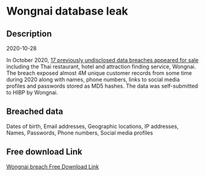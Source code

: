 # Wongnai database leak

## Description

2020-10-28

In October 2020, <a href="https://www.bleepingcomputer.com/news/security/hacker-is-selling-34-million-user-records-stolen-from-17-companies/" target="_blank" rel="noopener">17 previously undisclosed data breaches appeared for sale</a> including the Thai restaurant, hotel and attraction finding service, Wongnai. The breach exposed almost 4M unique customer records from some time during 2020 along with names, phone numbers, links to social media profiles and passwords stored as MD5 hashes. The data was self-submitted to HIBP by Wongnai.

## Breached data

Dates of birth, Email addresses, Geographic locations, IP addresses, Names, Passwords, Phone numbers, Social media profiles

## Free download Link

[Wongnai breach Free Download Link](https://tinyurl.com/2b2k277t)